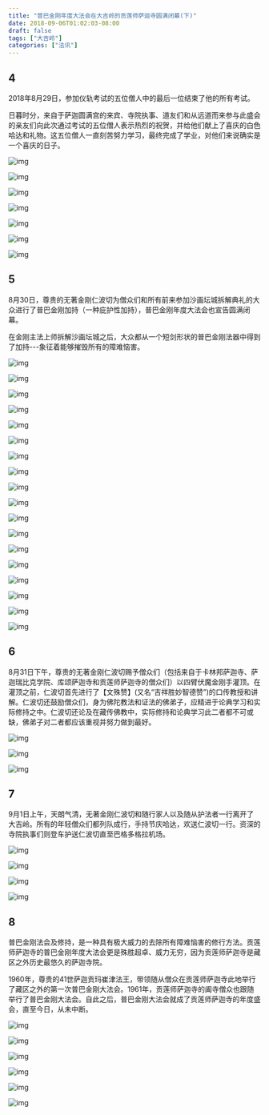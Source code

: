 ```yaml
---
title: "普巴金刚年度大法会在大吉岭的贡莲师萨迦寺圆满闭幕(下)"
date: 2018-09-06T01:02:03-08:00
draft: false
tags: ["大吉岭"]
categories: ["法讯"]
---
```


## 4



  2018年8月29日，参加仪轨考试的五位僧人中的最后一位结束了他的所有考试。

 日暮时分，来自于萨迦圆满宫的来宾、寺院执事、道友们和从远道而来参与此盛会的亲友们向此次通过考试的五位僧人表示热烈的祝贺，并给他们献上了喜庆的白色哈达和礼物。这五位僧人一直刻苦努力学习，最终完成了学业，对他们来说确实是一个喜庆的日子。


![img](https://mmbiz.qpic.cn/mmbiz_jpg/jZ6aUbzt6IRBIv5lfGae01gSiabia0Hf5wvJngKMGGJEGqqBASEU4HkBLXiaSjB8vGvjOwdC6pvKdoLZIJ8EktmJw/640?wx_fmt=jpeg&wxfrom=5&wx_lazy=1&wx_co=1)

![img](https://mmbiz.qpic.cn/mmbiz_jpg/jZ6aUbzt6IRBIv5lfGae01gSiabia0Hf5wnxMGFNiauF1a6C8vHtQos4LR3LZ6aAR1DNkwgJN8QCHgNUAl0YqTKqA/640?wx_fmt=jpeg&wxfrom=5&wx_lazy=1&wx_co=1)

![img](https://mmbiz.qpic.cn/mmbiz_jpg/jZ6aUbzt6IRBIv5lfGae01gSiabia0Hf5w4QSFNtKic9koNuvG3bT5qXjoVgxCuCloiaKmpuZ5gdjs1U3YjM1dVpibg/640?wx_fmt=jpeg&wxfrom=5&wx_lazy=1&wx_co=1)

![img](https://mmbiz.qpic.cn/mmbiz_jpg/jZ6aUbzt6IRBIv5lfGae01gSiabia0Hf5wvOsk0HObwyS86IGr4jESaS8Fo7G1yDHUZeZeEeianbCFiaXwoeFOnDMg/640?wx_fmt=jpeg&wxfrom=5&wx_lazy=1&wx_co=1)

![img](https://mmbiz.qpic.cn/mmbiz_jpg/jZ6aUbzt6IRBIv5lfGae01gSiabia0Hf5wbg9Bm16uPLVOicyTu00iaR2vuvnhl2QuYvDbbicHGd7c8JOD1FrZvzANw/640?wx_fmt=jpeg&wxfrom=5&wx_lazy=1&wx_co=1)

![img](https://mmbiz.qpic.cn/mmbiz_jpg/jZ6aUbzt6IRBIv5lfGae01gSiabia0Hf5wHqPHBxwfaWonaxnG7MXXMo76N8Twxjs6Zwq6icqDibYE9wTtUuxZhibsw/640?wx_fmt=jpeg&wxfrom=5&wx_lazy=1&wx_co=1)

![img](https://mmbiz.qpic.cn/mmbiz_jpg/jZ6aUbzt6IRBIv5lfGae01gSiabia0Hf5wB6vW0QWXJ1uiaiahJic5GQadwAicGjPQgricealDYKVZ83fcAPlPnbRazsg/640?wx_fmt=jpeg&wxfrom=5&wx_lazy=1&wx_co=1)





## 5



 8月30日，尊贵的无著金刚仁波切为僧众们和所有前来参加沙画坛城拆解典礼的大众进行了普巴金刚加持（一种庇护性加持），普巴金刚年度大法会也宣告圆满闭幕。

在金刚主法上师拆解沙画坛城之后，大众都从一个短剑形状的普巴金刚法器中得到了加持---象征着能够摧毁所有的障难恼害。


![img](https://mmbiz.qpic.cn/mmbiz_jpg/jZ6aUbzt6IRBIv5lfGae01gSiabia0Hf5w7XVYmtQjAZSYvic4neXxEzPJryp8rn16IK19nuS25DiaBcoxSvh8Xl9w/640?wx_fmt=jpeg&wxfrom=5&wx_lazy=1&wx_co=1)

![img](https://mmbiz.qpic.cn/mmbiz_jpg/jZ6aUbzt6IRBIv5lfGae01gSiabia0Hf5wFMY19LvmpibROVia9ic1Y4RHM8ZLfd6iaHzPmAmL2HZlSjRSCC7pj3K9AQ/640?wx_fmt=jpeg&wxfrom=5&wx_lazy=1&wx_co=1)

![img](https://mmbiz.qpic.cn/mmbiz_jpg/jZ6aUbzt6IRBIv5lfGae01gSiabia0Hf5wO0IhL7mK2icGwY0AP3TB5wiaVIgNy41q8DncKLicOdOsDgmOUjxe6zRhQ/640?wx_fmt=jpeg&wxfrom=5&wx_lazy=1&wx_co=1)

![img](https://mmbiz.qpic.cn/mmbiz_jpg/jZ6aUbzt6IRBIv5lfGae01gSiabia0Hf5wiatW4JNxkvr3J7tCz5ic5oVdXjeyEXYAutK8aicXBwlCUydiaia2wueNA2g/640?wx_fmt=jpeg&wxfrom=5&wx_lazy=1&wx_co=1)

![img](https://mmbiz.qpic.cn/mmbiz_jpg/jZ6aUbzt6IRBIv5lfGae01gSiabia0Hf5w3ibBI9I94cDPTMF5NdUJC47NUzWyTkHXLIRZ556a0s4yZFyrCjWfhPQ/640?wx_fmt=jpeg&wxfrom=5&wx_lazy=1&wx_co=1)

![img](https://mmbiz.qpic.cn/mmbiz_jpg/jZ6aUbzt6IRBIv5lfGae01gSiabia0Hf5whvQjiaiaAXrJmeMv69KE3mufprxIHTtcah49IOasFpAxbFh1Oj7TOBwQ/640?wx_fmt=jpeg&wxfrom=5&wx_lazy=1&wx_co=1)

![img](https://mmbiz.qpic.cn/mmbiz_jpg/jZ6aUbzt6IRBIv5lfGae01gSiabia0Hf5wTuw22GExmMUeribfia3N5pW9WicicHDYy1icdnhaZs3f5YqApspL3GXo0cw/640?wx_fmt=jpeg&wxfrom=5&wx_lazy=1&wx_co=1)

![img](https://mmbiz.qpic.cn/mmbiz_jpg/jZ6aUbzt6IRBIv5lfGae01gSiabia0Hf5w8rrJrqMpib8fMzU9B9m7aRmplV8Y1AtuzL3w8svpzw74DtHhNhXOI7g/640?wx_fmt=jpeg&wxfrom=5&wx_lazy=1&wx_co=1)

![img](https://mmbiz.qpic.cn/mmbiz_jpg/jZ6aUbzt6IRBIv5lfGae01gSiabia0Hf5wgLj8EJ6SEKibPdM7CjbQBhkSOZC6psgn5BaTRlQAfppMzTpibbwiciabNQ/640?wx_fmt=jpeg&wxfrom=5&wx_lazy=1&wx_co=1)

![img](https://mmbiz.qpic.cn/mmbiz_jpg/jZ6aUbzt6IRBIv5lfGae01gSiabia0Hf5wnqW4ZhNDbMCxdUAswGm2nST26PBnsPiapYFa9Bs31BeO3tMQ5A7N8Xw/640?wx_fmt=jpeg&wxfrom=5&wx_lazy=1&wx_co=1)

![img](https://mmbiz.qpic.cn/mmbiz_jpg/jZ6aUbzt6IRBIv5lfGae01gSiabia0Hf5w0zOA8yL8KbAazK1VEfHIwEWYT9u0wE6QNibWRxZEkPIhWSvsoJUHKZw/640?wx_fmt=jpeg&wxfrom=5&wx_lazy=1&wx_co=1)



![img](https://mmbiz.qpic.cn/mmbiz_jpg/jZ6aUbzt6IRBIv5lfGae01gSiabia0Hf5wibBVZMhcrzp8jVDJibnvx0hBFibwkfrNvKgUk2D5oQeibWqSXq70QWSsXg/640?wx_fmt=jpeg&wxfrom=5&wx_lazy=1&wx_co=1)

![img](https://mmbiz.qpic.cn/mmbiz_jpg/jZ6aUbzt6IRBIv5lfGae01gSiabia0Hf5wKnpOzMPqQXicxE1uAmb8TdSn44O56AW4MjibSp95nnmUM94LPHmkZ2qA/640?wx_fmt=jpeg&wxfrom=5&wx_lazy=1&wx_co=1)

![img](https://mmbiz.qpic.cn/mmbiz_jpg/jZ6aUbzt6IRBIv5lfGae01gSiabia0Hf5wvSBxaYgtnYxXiccSpYicXExZYD3sLGfA3na41S3vToHRYm5uBOCnCJLQ/640?wx_fmt=jpeg&wxfrom=5&wx_lazy=1&wx_co=1)

![img](https://mmbiz.qpic.cn/mmbiz_jpg/jZ6aUbzt6IRBIv5lfGae01gSiabia0Hf5wh3BBaqGcPeTm90pVwj8OUItfXZIIHW0sPgoGs88Y9KXpvLqOiaEMsGg/640?wx_fmt=jpeg&wxfrom=5&wx_lazy=1&wx_co=1)

![img](https://mmbiz.qpic.cn/mmbiz_jpg/jZ6aUbzt6IRBIv5lfGae01gSiabia0Hf5wJ2FOs9sUKYXgWmQVicDJHH9dSTEQu5GZYkQljp06eQwxiap7PHticHBog/640?wx_fmt=jpeg&wxfrom=5&wx_lazy=1&wx_co=1)

![img](https://mmbiz.qpic.cn/mmbiz_jpg/jZ6aUbzt6IRBIv5lfGae01gSiabia0Hf5wlJYk922oZgqrxlastibOJwqrWDCORxs5aJK7WZZAQhOIe1VADytBdfg/640?wx_fmt=jpeg&wxfrom=5&wx_lazy=1&wx_co=1)

![img](https://mmbiz.qpic.cn/mmbiz_jpg/jZ6aUbzt6IRBIv5lfGae01gSiabia0Hf5w56M6P5syictZTOB2UBhDiczicOXaHGuDXW9Cqx32gTnCQeasG8lu9iajeA/640?wx_fmt=jpeg&wxfrom=5&wx_lazy=1&wx_co=1)



## 6



  8月31日下午，尊贵的无著金刚仁波切赐予僧众们（包括来自于卡林邦萨迦寺、萨迦瑞比克学院、库颂萨迦寺和贡莲师萨迦寺的僧众们）以四臂伏魔金刚手灌顶。在灌顶之前，仁波切首先进行了【文殊赞】(又名“吉祥胜妙智德赞”)的口传教授和讲解。仁波切还鼓励僧众们，身为佛陀教法和证法的佛弟子，应精进于论典学习和实际修持之中。仁波切还论及在藏传佛教中，实际修持和论典学习此二者都不可或缺，佛弟子对二者都应该重视并努力做到最好。




![img](https://mmbiz.qpic.cn/mmbiz_jpg/jZ6aUbzt6IRBIv5lfGae01gSiabia0Hf5wMmhaF4khRPic3oHbLXosGrXnY9Mq4icPKzExLej8ZzGDgNQI3rYp74ZQ/640?wx_fmt=jpeg&wxfrom=5&wx_lazy=1&wx_co=1)

![img](https://mmbiz.qpic.cn/mmbiz_jpg/jZ6aUbzt6IRBIv5lfGae01gSiabia0Hf5wESkd1l376KMSVhH47kLkrcfcVapPia0RFYRpg1UgFkubE5Lp7ahmDOg/640?wx_fmt=jpeg&wxfrom=5&wx_lazy=1&wx_co=1)

![img](https://mmbiz.qpic.cn/mmbiz_jpg/jZ6aUbzt6IRBIv5lfGae01gSiabia0Hf5w2E9Somzy2YCAm406udw7ymCgoXnJFaic2ibdX2Dia14FiaDosauYib1b25Q/640?wx_fmt=jpeg&wxfrom=5&wx_lazy=1&wx_co=1)




## 7


  9月1日上午，天朗气清，无著金刚仁波切和随行家人以及随从护法者一行离开了大吉岭。所有的年轻僧众们都列队成行，手持节庆哈达，欢送仁波切一行。资深的寺院执事们则登车护送仁波切直至巴格多格拉机场。


![img](https://mmbiz.qpic.cn/mmbiz_jpg/jZ6aUbzt6IRBIv5lfGae01gSiabia0Hf5wynsjVkiaNqzEdglVl3DauQJUdU97UXJKGpZ9T70LKWQgSDtXNGhAGag/640?wx_fmt=jpeg&wxfrom=5&wx_lazy=1&wx_co=1)

![img](https://mmbiz.qpic.cn/mmbiz_jpg/jZ6aUbzt6IRBIv5lfGae01gSiabia0Hf5wnplmfIBBlwyTIhbDsQicjYDIkB3IU4iaqpUiaFWhdmpplsvBx3jKXiadoA/640?wx_fmt=jpeg&wxfrom=5&wx_lazy=1&wx_co=1)

![img](https://mmbiz.qpic.cn/mmbiz_jpg/jZ6aUbzt6IRBIv5lfGae01gSiabia0Hf5wrHFeH4pTT3X1eSB8DibB8rq8FWFoSnHLgblUObZMPfbE90RVgydvib4g/640?wx_fmt=jpeg&wxfrom=5&wx_lazy=1&wx_co=1)

![img](https://mmbiz.qpic.cn/mmbiz_jpg/jZ6aUbzt6IRBIv5lfGae01gSiabia0Hf5wKv38ZGW8OqicPdmLxz293woo4eupbXic9RKCxWH8SvfyW7aBSTuMicLrQ/640?wx_fmt=jpeg&wxfrom=5&wx_lazy=1&wx_co=1)




## 8



  普巴金刚法会及修持，是一种具有极大威力的去除所有障难恼害的修行方法。贡莲师萨迦寺的普巴金刚年度大法会更是殊胜超卓、威力无穷，因为贡莲师萨迦寺是藏区之外历史最悠久的萨迦寺院。

1960年，尊贵的41世萨迦贡玛崔津法王，带领随从僧众在贡莲师萨迦寺此地举行了藏区之外的第一次普巴金刚大法会。1961年，贡莲师萨迦寺的阖寺僧众也跟随举行了普巴金刚大法会。自此之后，普巴金刚大法会就成了贡莲师萨迦寺的年度盛会，直至今日，从未中断。



![img](https://mmbiz.qpic.cn/mmbiz_jpg/jZ6aUbzt6IRBIv5lfGae01gSiabia0Hf5wAroOicE23M5fVIN6t9AlnZnDLYjvYq83g1FfGTYE1qD5NRhWtbDkl3A/640?wx_fmt=jpeg&wxfrom=5&wx_lazy=1&wx_co=1)

![img](https://mmbiz.qpic.cn/mmbiz_jpg/jZ6aUbzt6IRBIv5lfGae01gSiabia0Hf5wUo9GDeILZe2Kia3fy1N5XqnjIUTBa63vpwuvGM6OBgyH0fdvg0ossjA/640?wx_fmt=jpeg&wxfrom=5&wx_lazy=1&wx_co=1)

![img](https://mmbiz.qpic.cn/mmbiz_jpg/jZ6aUbzt6IRBIv5lfGae01gSiabia0Hf5wnk5h4Uppx3Wicz9ym10DFVfeBdD4GJLlzv0B64NDkfibIjtgjxQQuMrQ/640?wx_fmt=jpeg&wxfrom=5&wx_lazy=1&wx_co=1)

![img](https://mmbiz.qpic.cn/mmbiz_jpg/jZ6aUbzt6IRBIv5lfGae01gSiabia0Hf5wicwSvvZ83GaNe9pPCE2b2Wc0jPSSeWbFlXsSeAgy6pfpKD6spdWcwsA/640?wx_fmt=jpeg&wxfrom=5&wx_lazy=1&wx_co=1)



![img](https://mmbiz.qpic.cn/mmbiz_jpg/jZ6aUbzt6IRBIv5lfGae01gSiabia0Hf5wJtvmMef2bA1gTHUQ21AShfchSicPbQ6VvGYIasJmGYUZsbwM7RbJ6hA/640?wx_fmt=jpeg&wxfrom=5&wx_lazy=1&wx_co=1)

![img](https://mmbiz.qpic.cn/mmbiz_jpg/jZ6aUbzt6IRBIv5lfGae01gSiabia0Hf5wxN1E38UicUZaCT2IYibibORO3UPOszmuT7ibZamyGgPd278zznicWea6hdA/640?wx_fmt=jpeg&wxfrom=5&wx_lazy=1&wx_co=1)




